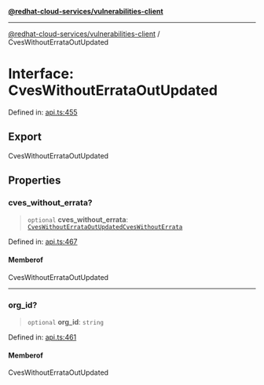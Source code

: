 [**@redhat-cloud-services/vulnerabilities-client**](../README.md)

***

[@redhat-cloud-services/vulnerabilities-client](../globals.md) / CvesWithoutErrataOutUpdated

# Interface: CvesWithoutErrataOutUpdated

Defined in: [api.ts:455](https://github.com/charlesmulder/javascript-clients/blob/main/packages/vulnerabilities/api.ts#L455)

## Export

CvesWithoutErrataOutUpdated

## Properties

### cves\_without\_errata?

> `optional` **cves\_without\_errata**: [`CvesWithoutErrataOutUpdatedCvesWithoutErrata`](CvesWithoutErrataOutUpdatedCvesWithoutErrata.md)

Defined in: [api.ts:467](https://github.com/charlesmulder/javascript-clients/blob/main/packages/vulnerabilities/api.ts#L467)

#### Memberof

CvesWithoutErrataOutUpdated

***

### org\_id?

> `optional` **org\_id**: `string`

Defined in: [api.ts:461](https://github.com/charlesmulder/javascript-clients/blob/main/packages/vulnerabilities/api.ts#L461)

#### Memberof

CvesWithoutErrataOutUpdated
